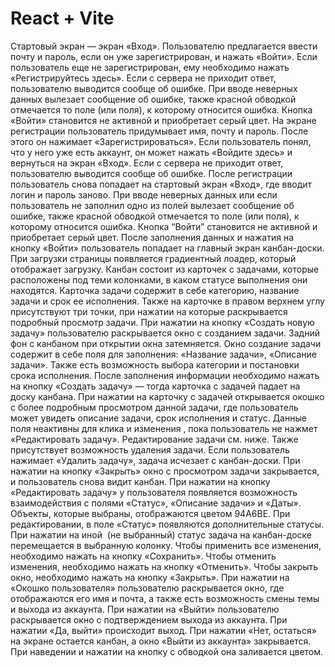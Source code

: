 # React + Vite

Стартовый экран — экран «Вход».
Пользователю предлагается ввести почту и пароль, если он уже зарегистрирован, и нажать «Войти».
Если пользователь еще не зарегистрирован, ему необходимо нажать «Регистрируйтесь здесь».
Если с сервера не приходит ответ, пользователю выводится сообще об ошибке. 
При вводе неверных данных вылезает сообщение об ошибке, также красной обводкой отмечается то поле (или поля), к которому относится ошибка.
Кнопка «Войти» становится не активной и приобретает серый цвет.
На экране регистрации пользователь придумывает имя, почту и пароль. После этого он нажимает «Зарегистрироваться».
Если пользователь понял, что у него уже есть аккаунт, он может нажать «Войдите здесь» и вернуться на экран «Вход».
Если с сервера не приходит ответ, пользователю выводится сообще об ошибке. 
После регистрации пользователь снова попадает на стартовый экран «Вход», где вводит логин и пароль заново.
При вводе неверных данных или если пользователь не заполнил одно из полей вылезает сообщение об ошибке, также красной обводкой отмечается то поле (или поля), к которому относится ошибка.
Кнопка “Войти” становится не активной и приобретает серый цвет.
После заполнения данных и нажатия на кнопку «Войти» пользователь попадает на главный экран канбан-доски.
При загрузки страницы появляется градиентный лоадер, который отображает загрузку.
Канбан состоит из карточек с задачами, которые расположены под теми колонками, в каком статусе выполнения они находятся.
Карточка задачи содержит в себе категорию, название задачи и срок ее исполнения. Также на карточке в правом верхнем углу присутствуют три точки, при нажатии на которые раскрывается подробный просмотр задачи.
При нажатии на кнопку «Создать новую задачу» пользователю раскрывается окно с созданием задачи.
Задний фон с канбаном при открытии окна затемняется.
Окно создание задачи содержит в себе поля для заполнения: «Название задачи», «Описание задачи». Также есть возможность выбора категории и постановки срока исполнения.
После заполнения информации необходимо нажать на кнопку «Создать задачу» — тогда карточка с задачей падает на доску канбана.
При нажатии на карточку с задачей открывается окошко с более подробным просмотром данной задачи, где пользователь может увидеть описание задачи, срок исполнения и статус.
Данные поля неактивны для клика и изменения , пока пользователь не нажмет «Редактировать задачу». Редактирование задачи см. ниже.
Также присутствует возможность удаления задачи.
Если пользователь нажимает «Удалить задачу», задача исчезает с канбан-доски.
При нажатии на кнопку «Закрыть» окно с просмотром задачи закрывается, и пользователь снова видит канбан.
При нажатии на кнопку «Редактировать задачу» у пользователя появляется возможность взаимодействия с полями «Статус», «Описание задачи» и «Даты».
Объекты, которые выбраны, отображаются цветом 94A6BE.
При редактировании, в поле «Статус» появляются дополнительные статусы. При нажатии на иной  (не выбранный) статус задача на канбан-доске перемещается в выбранную колонку.
Чтобы применить все изменения, необходимо нажать на кнопку «Сохранить».
Чтобы отменить изменения, необходимо нажать на кнопку «Отменить».
Чтобы закрыть окно, необходимо нажать на кнопку «Закрыть».
При нажатии на «Окошко пользователя» пользователю раскрывается окно, где отображаются его имя и почта, а также есть возможность смены темы и выхода из аккаунта.
При нажатии на «Выйти» пользователю раскрывается окно с подтверждением выхода из аккаунта. При нажатии «Да, выйти» происходит выход. При нажатии «Нет, остаться» на экране остается канбан, а окно «Выйти из аккаунта» закрывается.
При наведении и нажатии на кнопку с обводкой она заливается цветом.
